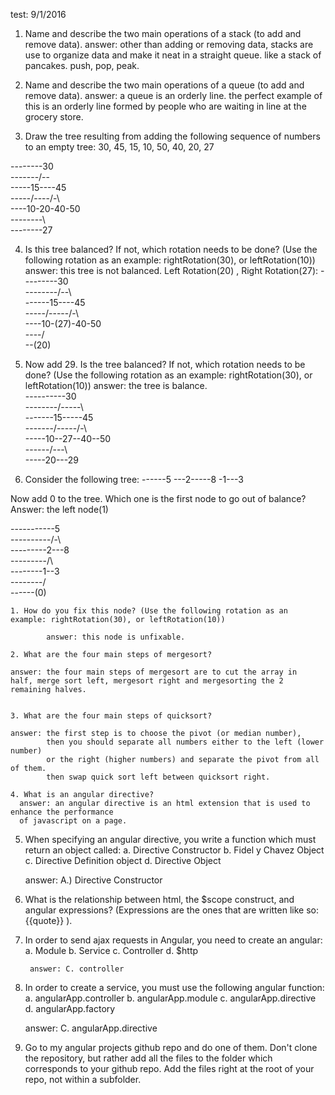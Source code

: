 test: 9/1/2016

1. Name and describe the two main operations of a stack (to add and remove data).
    answer: other than adding or removing data, stacks are use to organize data and make it neat
    in a straight queue. like a stack of pancakes. push, pop, peak.

2. Name and describe the two main operations of a queue (to add and remove data).
    answer: a queue is an orderly line. the perfect example of this is an orderly
    line formed by people who are waiting in line at the grocery store.

3. Draw the tree resulting from adding the following sequence of numbers to an empty tree: 30, 45, 15, 10, 50, 40, 20, 27  

--------30  
-------/--\
-----15----45  
-----/-\---/-\  
----10-20-40-50  
--------\  
--------27  

4. Is this tree balanced? If not, which rotation needs to be done? (Use the following rotation as an example: rightRotation(30), or leftRotation(10))
	answer: this tree is not balanced. Left Rotation(20) , Right Rotation(27):
---------30  
--------/--\  
------15----45  
-----/-\----/-\  
----10-(27)-40-50  
----/  
--(20)  

5. Now add 29. Is the tree balanced? If not, which rotation needs to be done? (Use the following rotation as an example: rightRotation(30), or leftRotation(10))
		answer: the tree is balance. 	  
----------30  
--------/-----\  
-------15-----45  
-------/-\----/-\  
-----10--27--40--50  
------/---\  
-----20---29  


6. Consider the following tree: ------5 ---2-----8 -1---3

 Now add 0 to the tree. Which one is the first node to go out of balance?
 Answer: the left node(1)

-----------5  
----------/-\  
---------2---8  
---------/\  
--------1--3  
--------/  
------(0)  


	1. How do you fix this node? (Use the following rotation as an example: rightRotation(30), or leftRotation(10))

            answer: this node is unfixable.

	2. What are the four main steps of mergesort?

    answer: the four main steps of mergesort are to cut the array in
    half, merge sort left, mergesort right and mergesorting the 2 remaining halves.


	3. What are the four main steps of quicksort?

    answer: the first step is to choose the pivot (or median number),
            then you should separate all numbers either to the left (lower number)
            or the right (higher numbers) and separate the pivot from all of them.
            then swap quick sort left between quicksort right.

	4. What is an angular directive?
      answer: an angular directive is an html extension that is used to enhance the performance
      of javascript on a page.

5. When specifying an angular directive, you write a function which must return an object called: a. Directive Constructor b. Fidel y Chavez Object c. Directive Definition object d. Directive Object

    answer: A.) Directive Constructor

6. What is the relationship between html, the $scope construct, and angular expressions? (Expressions are the ones that are written like so: {{quote}} ).


7. In order to send ajax requests in Angular, you need to create an angular:
	a. Module b. Service c. Controller d. $http

        answer: C. controller

8. In order to create a service, you must use the following angular function:
a. angularApp.controller b. angularApp.module c. angularApp.directive d. angularApp.factory

      answer: C. angularApp.directive

9. Go to my angular projects github repo and do one of them. Don't clone the repository, but rather add all the files to the folder which corresponds to your github repo. Add the files right at the root of your repo, not within a subfolder.
